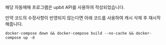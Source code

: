 해당 자동매매 프로그램은 upbit API를 사용하여 작성되었습니다.

만약 코드의 수정사항이 반영되지 않는다면 아래 코드를 사용하여 캐시 삭제 후 재시작해줍니다.

```docker-compose down && docker-compose build --no-cache && docker-compose up -d```
